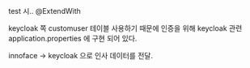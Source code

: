 test 시..
@ExtendWith

keycloak 쪽 customuser 테이블 사용하기 때문에 인증을 위해 keycloak 관련 application.properties 에 구현 되어 있다. 

innoface -> keycloak 으로 인사 데이터를 전달.

